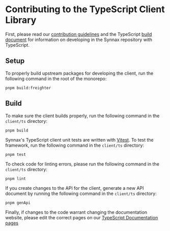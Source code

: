 # Contributing to the TypeScript Client Library

First, please read our [contribution guidelines](../../docs/CONTRIBUTING.md) and the
TypeScript [build document](../../docs/tech/typescript/build.md) for information on
developing in the Synnax repository with TypeScript.

## Setup

To properly build upstream packages for developing the client, run the following
command in the root of the monorepo:

```shell
pnpm build:freighter
```

## Build

To make sure the client builds properly, run the following command in the `client/ts`
directory:

```shell
pnpm build
```

Synnax's TypeScript client unit tests are written with [Vitest](https://vitest.dev/). To
test the framework, run the following command in the `client/ts` directory:

```shell
pnpm test
```

To check code for linting errors, please run the following command in the `client/ts` directory:

```shell
pnpm lint
```

If you create changes to the API for the client, generate a new API document by running
the following command in the `client/ts` directory:

```shell
pnpm genApi
```

Finally, if changes to the code warrant changing the documentation website, please edit
the correct pages on our [TypeScript Documentation
pages](../../docs/site/src/pages/reference/typescript-client/)
